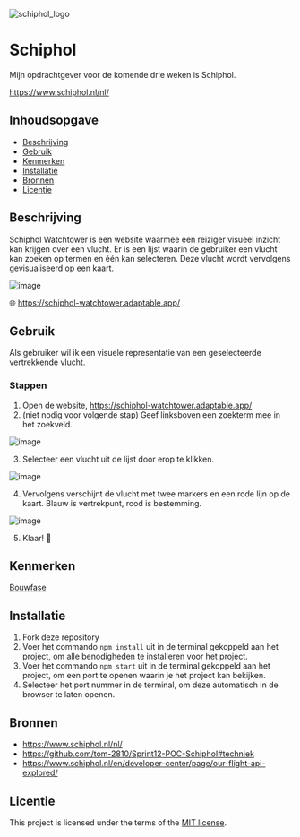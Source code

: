 ![schiphol_logo](https://github.com/tom-2810/proof-of-concept/assets/112861614/375d0cef-b96c-48f5-8d73-f392ae194132)

# Schiphol

Mijn opdrachtgever voor de komende drie weken is Schiphol.

https://www.schiphol.nl/nl/

## Inhoudsopgave

  * [Beschrijving](#beschrijving)
  * [Gebruik](#gebruik)
  * [Kenmerken](#kenmerken)
  * [Installatie](#installatie)
  * [Bronnen](#bronnen)
  * [Licentie](#licentie)

## Beschrijving
<!-- Bij Beschrijving staat kort beschreven wat voor project het is en wat je hebt gemaakt -->
Schiphol Watchtower is een website waarmee een reiziger visueel inzicht kan krijgen over een vlucht.
Er is een lijst waarin de gebruiker een vlucht kan zoeken op termen en één kan selecteren. Deze vlucht wordt vervolgens gevisualiseerd op een kaart.

![image](https://github.com/tom-2810/proof-of-concept/assets/112861614/82bbc459-ed8a-46c3-8976-67f2f35ff4a3)

🌐 https://schiphol-watchtower.adaptable.app/
<!-- Voeg een mooie poster visual toe 📸 -->
<!-- Voeg een link toe naar Github Pages 🌐-->

## Gebruik
<!-- Bij Gebruik staat de user story, hoe het werkt en wat je er mee kan. -->

Als gebruiker wil ik een visuele representatie van een geselecteerde vertrekkende vlucht.

### Stappen

1. Open de website, https://schiphol-watchtower.adaptable.app/
2. (niet nodig voor volgende stap) Geef linksboven een zoekterm mee in het zoekveld.

![image](https://github.com/tom-2810/proof-of-concept/assets/112861614/9db16db6-5e57-48bf-aa78-89b2f0f66bf2)

3. Selecteer een vlucht uit de lijst door erop te klikken.

![image](https://github.com/tom-2810/proof-of-concept/assets/112861614/60ad0e4a-ced0-49ae-a1f3-8d342b452a61)

4. Vervolgens verschijnt de vlucht met twee markers en een rode lijn op de kaart. Blauw is vertrekpunt, rood is bestemming.

![image](https://github.com/tom-2810/proof-of-concept/assets/112861614/14050f5d-4428-413c-8c45-a69ee4b387d4)

5. Klaar! 🙂

## Kenmerken

[Bouwfase](https://github.com/tom-2810/proof-of-concept/wiki/Bouwen)

## Installatie

1. Fork deze repository
2. Voer het commando `npm install` uit in de terminal gekoppeld aan het project, om alle benodigheden te installeren voor het project.
3. Voer het commando `npm start` uit in de terminal gekoppeld aan het project, om een port te openen waarin je het project kan bekijken.
4. Selecteer het port nummer in de terminal, om deze automatisch in de browser te laten openen.

## Bronnen

- https://www.schiphol.nl/nl/
- https://github.com/tom-2810/Sprint12-POC-Schiphol#techniek
- https://www.schiphol.nl/en/developer-center/page/our-flight-api-explored/

## Licentie

This project is licensed under the terms of the [MIT license](./LICENSE).
